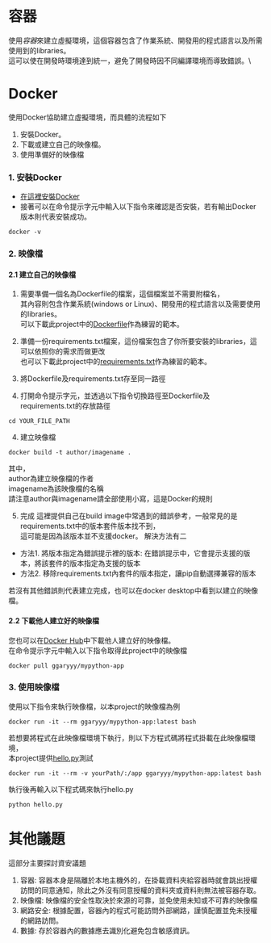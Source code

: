 # 容器
使用*容器*來建立虛擬環境，這個容器包含了作業系統、開發用的程式語言以及所需使用到的libraries。\
這可以使在開發時環境達到統一，避免了開發時因不同編譯環境而導致錯誤。\

# Docker
使用Docker協助建立虛擬環境，而具體的流程如下
1. 安裝Docker。
2. 下載或建立自己的映像檔。
3. 使用準備好的映像檔

### 1. 安裝Docker
- [在這裡安裝Docker](https://docs.docker.com/get-docker/)
- 接著可以在命令提示字元中輸入以下指令來確認是否安裝，若有輸出Docker版本則代表安裝成功。

```
docker -v
```

### 2. 映像檔

#### 2.1 建立自己的映像檔
1. 需要準備一個名為Dockerfile的檔案，這個檔案並不需要附檔名，\
其內容則包含作業系統(windows or Linux)、開發用的程式語言以及需要使用的libraries。\
可以下載此project中的[Dockerfile](./Dockerfile)作為練習的範本。
2. 準備一份requirements.txt檔案，這份檔案包含了你所要安裝的libraries，這可以依照你的需求而做更改\
也可以下載此project中的[requirements.txt](./requirements.txt)作為練習的範本。

3. 將Dockerfile及requirements.txt存至同一路徑

3. 打開命令提示字元，並透過以下指令切換路徑至Dockerfile及requirements.txt的存放路徑
```
cd YOUR_FILE_PATH
```
4. 建立映像檔

```
docker build -t author/imagename .
```
其中，\
author為建立映像檔的作者\
imagename為該映像檔的名稱\
請注意author與imagename請全部使用小寫，這是Docker的規則

5. 完成
這裡提供自己在build image中常遇到的錯誤參考，一般常見的是requirements.txt中的版本套件版本找不到，\
這可能是因為該版本並不支援docker。
解決方法有二
- 方法1. 將版本指定為錯誤提示裡的版本: 在錯誤提示中，它會提示支援的版本，將該套件的版本指定為支援的版本
- 方法2. 移除requirements.txt內套件的版本指定，讓pip自動選擇兼容的版本
  
若沒有其他錯誤則代表建立完成，也可以在docker desktop中看到以建立的映像檔。


#### 2.2 下載他人建立好的映像檔
您也可以在[Docker Hub](https://hub.docker.com/)中下載他人建立好的映像檔。\
在命令提示字元中輸入以下指令取得此project中的映像檔
```
docker pull ggaryyy/mypython-app 
```

### 3. 使用映像檔
使用以下指令來執行映像檔，以本project的映像檔為例
```
docker run -it --rm ggaryyy/mypython-app:latest bash
```

若想要將程式在此映像檔環境下執行，則以下方程式碼將程式掛載在此映像檔環境，\
本project提供[hello.py](./hello.py)測試
```
docker run -it --rm -v yourPath/:/app ggaryyy/mypython-app:latest bash
```

執行後再輸入以下程式碼來執行hello.py
```
python hello.py
```

# 其他議題
這部分主要探討資安議題
1. 容器: 容器本身是隔離於本地主機外的，在掛載資料夾給容器時就會跳出授權訪問的同意通知，除此之外沒有同意授權的資料夾或資料則無法被容器存取。
2. 映像檔: 映像檔的安全性取決於來源的可靠，並免使用未知或不可靠的映像檔
3. 網路安全: 根據配置，容器內的程式可能訪問外部網路，謹慎配置並免未授權的網路訪問。
4. 數據: 存於容器內的數據應去識別化避免包含敏感資訊。


